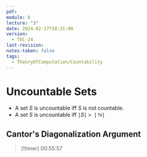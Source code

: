 ```yaml
---
pdf: 
module: 6
lecture: "3"
date: 2024-02-27T18:31:00
version:
  - TOC-24
last-revision: 
notes-taken: false
tags:
  - TheoryOfComputation/Countability
---
```

# Uncountable Sets
- A set $S$ is uncountable iff $S$ is not countable.
- A set $S$ is uncountable iff $\mid S \mid \;\gt\; \mid \mathbb{N} \mid$ 

## Cantor's Diagonalization Argument


> [!timer] 00:55:57

